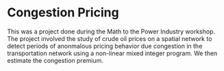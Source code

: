 # Congestion Pricing


This was a project done during the Math to the Power Industry workshop. The project involved the study of crude oil prices on a spatial network to detect periods of anonmalous pricing behavior due congestion in the transportation network using a non-linear mixed integer program. We then estimate the congestion premium.

